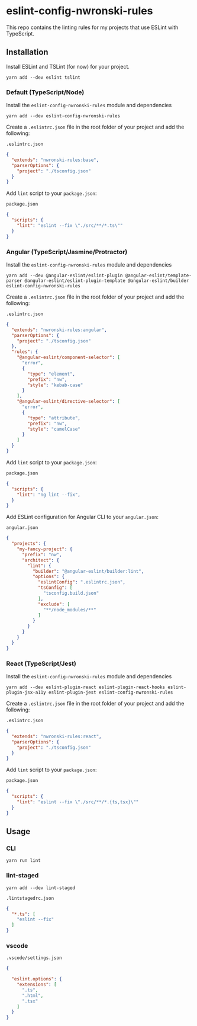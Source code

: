 # eslint-config-nwronski-rules

This repo contains the linting rules for my projects that use ESLint with TypeScript.

## Installation

Install ESLint and TSLint (for now) for your project.

```shell
yarn add --dev eslint tslint
```

### Default (TypeScript/Node)

Install the `eslint-config-nwronski-rules` module and dependencies

```shell
yarn add --dev eslint-config-nwronski-rules
```

Create a `.eslintrc.json` file in the root folder of your project and add the following:

`.eslintrc.json`

```json
{
  "extends": "nwronski-rules:base",
  "parserOptions": {
    "project": "./tsconfig.json"
  }
}
```

Add `lint` script to your `package.json`:

`package.json`

```json
{
  "scripts": {
    "lint": "eslint --fix \"./src/**/*.ts\""
  }
}
```

### Angular (TypeScript/Jasmine/Protractor)

Install the `eslint-config-nwronski-rules` module and dependencies

```shell
yarn add --dev @angular-eslint/eslint-plugin @angular-eslint/template-parser @angular-eslint/eslint-plugin-template @angular-eslint/builder eslint-config-nwronski-rules
```

Create a `.eslintrc.json` file in the root folder of your project and add the following:

`.eslintrc.json`

```json
{
  "extends": "nwronski-rules:angular",
  "parserOptions": {
    "project": "./tsconfig.json"
  },
  "rules": {
    "@angular-eslint/component-selector": [
      "error",
      {
        "type": "element",
        "prefix": "nw",
        "style": "kebab-case"
      }
    ],
    "@angular-eslint/directive-selector": [
      "error",
      {
        "type": "attribute",
        "prefix": "nw",
        "style": "camelCase"
      }
    ]
  }
}
```

Add `lint` script to your `package.json`:

`package.json`

```json
{
  "scripts": {
    "lint": "ng lint --fix",
  }
}
```

Add ESLint configuration for Angular CLI to your `angular.json`:

`angular.json`

```json
{
  "projects": {
    "my-fancy-project": {
      "prefix": "nw",
      "architect": {
        "lint": {
          "builder": "@angular-eslint/builder:lint",
          "options": {
            "eslintConfig": ".eslintrc.json",
            "tsConfig": [
              "tsconfig.build.json"
            ],
            "exclude": [
              "**/node_modules/**"
            ]
          }
        }
      }
    }
  }
}

```

### React (TypeScript/Jest)

Install the `eslint-config-nwronski-rules` module and dependencies

```shell
yarn add --dev eslint-plugin-react eslint-plugin-react-hooks eslint-plugin-jsx-a11y eslint-plugin-jest eslint-config-nwronski-rules
```

Create a `.eslintrc.json` file in the root folder of your project and add the following:

`.eslintrc.json`

```json
{
  "extends": "nwronski-rules:react",
  "parserOptions": {
    "project": "./tsconfig.json"
  }
}

```

Add `lint` script to your `package.json`:

`package.json`

```json
{
  "scripts": {
    "lint": "eslint --fix \"./src/**/*.{ts,tsx}\""
  }
}
```

## Usage

### CLI

```shell
yarn run lint
```

### lint-staged

```shell
yarn add --dev lint-staged
```

`.lintstagedrc.json`

```json
{
  "*.ts": [
    "eslint --fix"
  ]
}
```

### vscode

`.vscode/settings.json`

```json
{

  "eslint.options": {
    "extensions": [
      ".ts",
      ".html",
      ".tsx"
    ]
  }
}
```
